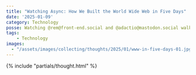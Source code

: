 ```yaml
---
title: "Watching Async: How We Built the World Wide Web in Five Days"
date: '2025-01-09'
category: Technology
posse: Watching @rem@front-end.social and @adactio@mastodon.social walk us through building the World Wide Web in five days, from the comfort of my own home. We’ve come a long way! Thanks to Async for livestreaming! Do I spot @markboulton@typo.social and @briansuda@loðfíll.is in that pic too? Watch along here https://www.youtube.com/watch?v=XONerj4rE2I
tags:
    - Technology
images:
  - "/assets/images/collecting/thoughts/2025/01/www-in-five-days-01.jpg"
---
```


{% include "partials/thought.html" %}
